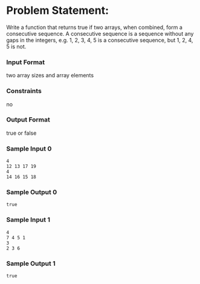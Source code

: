 # Problem Statement:

Write a function that returns true if two arrays, when combined, form a consecutive sequence. A consecutive sequence is a sequence without any gaps in the integers, e.g. 1, 2, 3, 4, 5 is a consecutive sequence, but 1, 2, 4, 5 is not.

### Input Format

two array sizes and array elements

### Constraints

no

### Output Format

true or false

### Sample Input 0
```
4
12 13 17 19
4
14 16 15 18
```
### Sample Output 0
```
true
```
### Sample Input 1
```
4
7 4 5 1
3
2 3 6
```
### Sample Output 1
```
true
```
